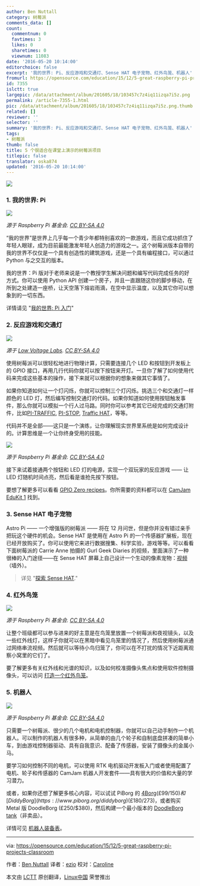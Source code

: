 ```yaml
---
author: Ben Nuttall
category: 树莓派
comments_data: []
count:
  commentnum: 0
  favtimes: 3
  likes: 0
  sharetimes: 0
  viewnum: 11083
date: '2016-05-20 10:14:00'
editorchoice: false
excerpt: '我的世界: Pi、反应游戏和交通灯、Sense HAT 电子宠物、红外鸟笼、机器人'
fromurl: https://opensource.com/education/15/12/5-great-raspberry-pi-projects-classroom
id: 7355
islctt: true
largepic: /data/attachment/album/201605/18/103457c7z4iq11izqa7i5z.png
permalink: /article-7355-1.html
pic: /data/attachment/album/201605/18/103457c7z4iq11izqa7i5z.png.thumb.jpg
related: []
reviewer: ''
selector: ''
summary: '我的世界: Pi、反应游戏和交通灯、Sense HAT 电子宠物、红外鸟笼、机器人'
tags:
- 树莓派
thumb: false
title: 5 个很适合在课堂上演示的树莓派项目
titlepic: false
translator: oska874
updated: '2016-05-20 10:14:00'
---
```


![](/data/attachment/album/201605/18/103457c7z4iq11izqa7i5z.png)


### 1. 我的世界: Pi


![](/data/attachment/album/201605/18/103459exktvufbfkeyxone.png)


*源于 Raspberry Pi 基金会. [CC BY-SA 4.0](https://creativecommons.org/licenses/by-sa/4.0/)*


“我的世界”是世界上几乎每一个青少年都特别喜欢的一款游戏，而且它成功抓住了年轻人眼球，成为目前最能激发年轻人创造力的游戏之一。这个树莓派版本自带的我的世界不仅仅是一个具有创造性的建筑游戏，还是一个具有编程接口，可以通过 Python 与之交互的版本。


我的世界：Pi 版对于老师来说是一个教授学生解决问题和编写代码完成任务的好方式。你可以使用 Python API 创建一个房子，并且一直跟随这你的脚步移动，在所到之处建造一座桥，让天空落下熔岩雨滴，在空中显示温度，以及其它你可以想象到的一切东西。


详情请见 "[我的世界: Pi 入门](https://opensource.com/life/15/5/getting-started-minecraft-pi)"


### 2. 反应游戏和交通灯


![](/data/attachment/album/201605/18/103500w3s1oy8gxo6y1m16.jpg)


*源于 [Low Voltage Labs](http://lowvoltagelabs.com/). [CC BY-SA 4.0](https://creativecommons.org/licenses/by-sa/4.0/)*


使用树莓派可以很轻松地进行物理计算，只需要连接几个 LED 和按钮到开发板上的 GPIO 接口，再用几行代码你就可以按下按钮来开灯。一旦你了解了如何使用代码来完成这些基本的操作，接下来就可以根据你的想象来做其它事情了。


如果你知道如何让一个灯闪烁，你就可以控制三个灯闪烁。挑选三个和交通灯一样颜色的 LED 灯，然后编写控制交通灯的代码。如果你知道如何使用按钮触发事件，那么你就可以模拟一个行人过马路。同时你可以参考其它已经完成的交通灯附件，比如[PI-TRAFFIC](http://lowvoltagelabs.com/products/pi-traffic/), [PI-STOP](http://4tronix.co.uk/store/index.php?rt=product/product&product_id=390), [Traffic HAT](https://ryanteck.uk/hats/1-traffichat-0635648607122.html)，等等。


代码并不是全部——这只是一个演练，让你理解现实世界里系统是如何完成设计的。计算思维是一个让你终身受用的技能。


![](/data/attachment/album/201605/18/103500a9xjmif0b4wvt0mw.png)


*源于 Raspberry Pi 基金会. [CC BY-SA 4.0](https://creativecommons.org/licenses/by-sa/4.0/)*


接下来试着接通两个按钮和 LED 灯的电源，实现一个双玩家的反应游戏 —— 让 LED 灯随机时间点亮，然后看是谁抢先按下按钮。


要想了解更多可以看看 [GPIO Zero recipes](http://pythonhosted.org/gpiozero/recipes/)。你所需要的资料都可以在 [CamJam EduKit 1](http://camjam.me/?page_id=236) 找到。


### 3. Sense HAT 电子宠物


Astro Pi —— 一个增强版的树莓派 —— 将在 12 月问世，但是你并没有错过亲手把玩这个硬件的机会。Sense HAT 是使用在 Astro Pi 的一个传感器扩展板，现在已经开放购买了。你可以使用它来进行数据搜集、科学实验，游戏等等。可以看看下面树莓派的 Carrie Anne 拍摄的 Gurl Geek Diaries 的视频，里面演示了一种很棒的入门途径——在 Sense HAT 屏幕上自己设计一个生动的像素宠物：[视频](https://youtu.be/gfRDFvEVz-w)（墙外）。



> 
> 详见 "[探索 Sense HAT](https://opensource.com/life/15/10/exploring-raspberry-pi-sense-hat)."
> 
> 
> 


### 4. 红外鸟笼


![](/data/attachment/album/201605/18/103500v66sy4f8cn5duycc.png)


*源于 Raspberry Pi 基金会. [CC BY-SA 4.0](https://creativecommons.org/licenses/by-sa/4.0/)*


让整个班级都可以参与进来的好主意是在鸟笼里放置一个树莓派和夜视镜头，以及一些红外线灯，这样子你就可以在黑暗中看见鸟笼里的情况了，然后使用树莓派通过网络串流视频。然后就可以等待小鸟归笼了，你可以在不打扰的情况下近距离观察小窝里的它们了。


要了解更多有关红外线和光谱的知识，以及如何校准摄像头焦点和使用软件控制摄像头，可以访问 [打造一个红外鸟笼](https://www.raspberrypi.org/learning/infrared-bird-box/)。


### 5. 机器人


![](/data/attachment/album/201605/18/103501n8r8qeqwtxszhh37.jpg)


*源于 Raspberry Pi 基金会. [CC BY-SA 4.0](https://creativecommons.org/licenses/by-sa/4.0/)*


只需要一个树莓派、很少的几个电机和电机控制器，你就可以自己动手制作一个机器人。可以制作的机器人有很多种，从简单的由几个轮子和自制底盘拼凑的简单小车，到由游戏控制器驱动、具有自我意识、配备了传感器，安装了摄像头的金属小马。


要学习如何控制不同的电机，可以使用 RTK 电机驱动开发板入门或者使用配置了电机、轮子和传感器的 CamJam 机器人开发套件——具有很大的价值和大量的学习潜力。


或者，如果你还想了解更多核心内容，可以试试 PiBorg 的 [4Borg](https://www.piborg.org/4borg)(£99/$150)和 [DiddyBorg](https://www.piborg.org/diddyborg)(£180/$273)，或者购买 Metal 版 DoodleBorg (£250/$380)，然后构建一个最小版本的 [DoodleBorg tank](https://www.piborg.org/doodleborg)（非卖品）。


详情可见 [机器人装备表](http://camjam.me/?page_id=1035#worksheets)。




---


via: <https://opensource.com/education/15/12/5-great-raspberry-pi-projects-classroom>


作者：[Ben Nuttall](https://opensource.com/users/bennuttall) 译者：[ezio](https://github.com/oska874) 校对：[Caroline](https://github.com/carolinewuyan)


本文由 [LCTT](https://github.com/LCTT/TranslateProject) 原创翻译，[Linux中国](https://linux.cn/) 荣誉推出